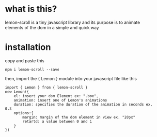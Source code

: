 # what is this? 

lemon-scroll is a tiny javascript library and its purpose is to animate elements of the dom in a simple and quick way

# installation 
copy and paste this 

    npm i lemon-scroll --save

then, import the { Lemon } module into your javascript file like this

    
    import { Lemon } from { lemon-scroll }
    new Lemon({
        el: insert your dom Element ex: ".box",
        animation: insert one of Lemon's animations
        duration: specifies the duration of the animation in seconds ex. 0.3
        options:{
            margin: margin of the dom element in view ex. "20px" 
            retartd: a value between 0 and 1
        }
    })
    